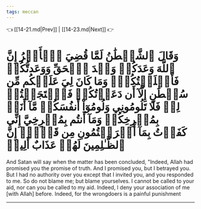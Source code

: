```yaml
---
tags: meccan
---
```


👈 [[14-21.md|Prev]] | [[14-23.md|Next]] 👉

# وَقَالَ ٱلشَّيۡطَٰنُ لَمَّا قُضِيَ ٱلۡأَمۡرُ إِنَّ ٱللَّهَ وَعَدَكُمۡ وَعۡدَ ٱلۡحَقِّ وَوَعَدتُّكُمۡ فَأَخۡلَفۡتُكُمۡۖ وَمَا كَانَ لِيَ عَلَيۡكُم مِّن سُلۡطَٰنٍ إِلَّآ أَن دَعَوۡتُكُمۡ فَٱسۡتَجَبۡتُمۡ لِيۖ فَلَا تَلُومُونِي وَلُومُوٓاْ أَنفُسَكُمۖ مَّآ أَنَا۠ بِمُصۡرِخِكُمۡ وَمَآ أَنتُم بِمُصۡرِخِيَّ إِنِّي كَفَرۡتُ بِمَآ أَشۡرَكۡتُمُونِ مِن قَبۡلُۗ إِنَّ ٱلظَّـٰلِمِينَ لَهُمۡ عَذَابٌ أَلِيمٞ

And Satan will say when the matter has been concluded, "Indeed, Allah had promised you the promise of truth. And I promised you, but I betrayed you. But I had no authority over you except that I invited you, and you responded to me. So do not blame me; but blame yourselves. I cannot be called to your aid, nor can you be called to my aid. Indeed, I deny your association of me [with Allah] before. Indeed, for the wrongdoers is a painful punishment

---

